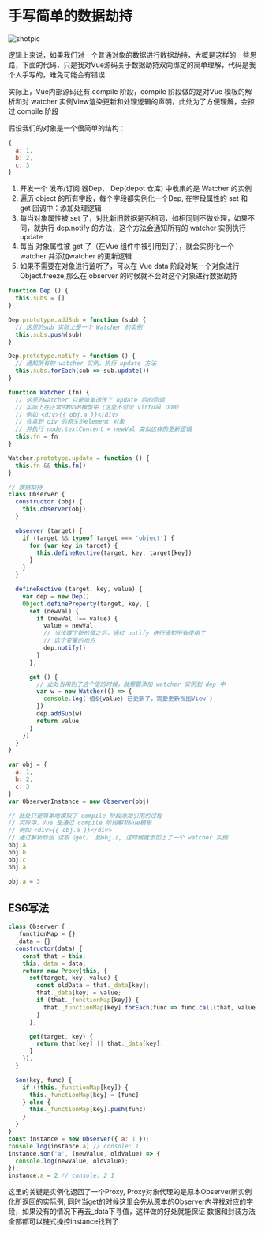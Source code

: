 # 手写简单的数据劫持

![shotpic](/assets/images/data-hijack.png)

逻辑上来说，如果我们对一个普通对象的数据进行数据劫持，大概是这样的一些思路，下面的代码，只是我对Vue源码关于数据劫持双向绑定的简单理解，代码是我个人手写的，难免可能会有错误

实际上，Vue内部源码还有 compile 阶段，compile 阶段做的是对Vue 模板的解析和对 watcher 实例View渲染更新和处理逻辑的声明，此处为了方便理解，会掠过 compile 阶段

假设我们的对象是一个很简单的结构：

```js
{
  a: 1,
  b: 2,
  c: 3
}
```

1. 开发一个 发布/订阅 器Dep， Dep(depot 仓库) 中收集的是 Watcher 的实例
2. 遍历 object 的所有字段，每个字段都实例化一个Dep, 在字段属性的 set 和 get 回调中：添加处理逻辑
3. 每当对象属性被 set 了，对比新旧数据是否相同，如相同则不做处理，如果不同，就执行 dep.notify 的方法，这个方法会通知所有的 watcher 实例执行 update
4. 每当 对象属性被 get 了（在Vue 组件中被引用到了），就会实例化一个 watcher 并添加watcher 的更新逻辑
5. 如果不需要在对象进行监听了，可以在 Vue data 阶段对某一个对象进行 Object.freeze,那么在 observer 的时候就不会对这个对象进行数据劫持

```js
function Dep () {
  this.subs = []
}

Dep.prototype.addSub = function (sub) {
  // 这里的sub 实际上是一个 Watcher 的实例
  this.subs.push(sub)
}

Dep.prototype.notify = function () {
  // 通知所有的 watcher 实例，执行 update 方法
  this.subs.forEach(sub => sub.update())
}

function Watcher (fn) {
  // 这里的watcher 只是简单透传了 update 后的回调
  // 实际上在正常的MVVM模型中（这里不讨论 virtual DOM）
  // 例如 <div>{{ obj.a }}</div>
  // 会拿到 div 的原生的element 对象
  // 并执行 node.textContent = newVal 类似这样的更新逻辑
  this.fn = fn
}

Watcher.prototype.update = function () {
  this.fn && this.fn()
}

// 数据劫持
class Observer {
  constructor (obj) {
    this.observer(obj)
  }

  observer (target) {
    if (target && typeof target === 'object') {
      for (var key in target) {
        this.defineRective(target, key, target[key])
      }
    }
  }

  defineRective (target, key, value) {
    var dep = new Dep()
    Object.defineProperty(target, key, {
      set (newVal) {
        if (newVal !== value) {
          value = newVal
          // 当设置了新的值之后，通过 notify 进行通知所有使用了
          // 这个变量的地方
          dep.notify()
        }
      },

      get () {
        // 此处当用到了这个值的时候，就需要添加 watcher 实例到 dep 中
        var w = new Watcher(() => {
          console.log(`值${value} 已更新了，需要更新视图View`)
        })
        dep.addSub(w)
        return value
      }
    })
  }
}

var obj = {
  a: 1,
  b: 2,
  c: 3
}
var ObserverInstance = new Observer(obj)

// 此处只是简单地模拟了 compile 阶段添加引用的过程
// 实际中，Vue 是通过 compile 阶段解析Vue模板
// 例如 <div>{{ obj.a }}</div>
// 通过解析阶段 读取（get） 到obj.a, 这时候就添加上了一个 watcher 实例
obj.a
obj.b
obj.c
obj.a

obj.a = 3
```

## ES6写法

```js
class Observer {
  _functionMap = {}
  _data = {}
  constructor(data) {
    const that = this;
    this._data = data;
    return new Proxy(this, {
      set(target, key, value) {
        const oldData = that._data[key];
        that._data[key] = value;
        if (that._functionMap[key]) {
          that._functionMap[key].forEach(func => func.call(that, value, oldData));
        }
      },

      get(target, key) {
        return that[key] || that._data[key];
      }
    });
  }

  $on(key, func) {
    if (!this._functionMap[key]) {
      this._functionMap[key] = [func]
    } else {
      this._functionMap[key].push(func)
    }
  }
}
const instance = new Observer({ a: 1 });
console.log(instance.a) // console: 1
instance.$on('a', (newValue, oldValue) => {
  console.log(newValue, oldValue);
});
instance.a = 2 // console: 2 1
```

这里的关键是实例化返回了一个Proxy, Proxy对象代理的是原本Observer所实例化所返回的实际例, 同时当get的时候这里会先从原本的Observer内寻找对应的字段，如果没有的情况下再去_data下寻值，这样做的好处就能保证 数据和封装方法全部都可以链式操控instance找到了